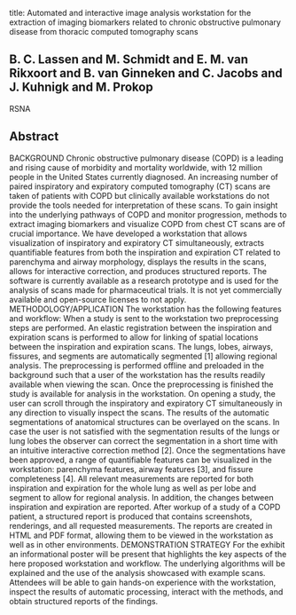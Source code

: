 title: Automated and interactive image analysis workstation for the extraction of imaging biomarkers related to chronic obstructive pulmonary disease from thoracic computed tomography scans

## B. C. Lassen and M. Schmidt and E. M. van Rikxoort and B. van Ginneken and C. Jacobs and J. Kuhnigk and M. Prokop
RSNA


## Abstract
BACKGROUND Chronic obstructive pulmonary disease (COPD) is a leading and rising cause of morbidity and mortality worldwide, with 12 million people in the United States currently diagnosed. An increasing number of paired inspiratory and expiratory computed tomography (CT) scans are taken of patients with COPD but clinically available workstations do not provide the tools needed for interpretation of these scans. To gain insight into the underlying pathways of COPD and monitor progression, methods to extract imaging biomarkers and visualize COPD from chest CT scans are of crucial importance. We have developed a workstation that allows visualization of inspiratory and expiratory CT simultaneously, extracts quantifiable features from both the inspiration and expiration CT related to parenchyma and airway morphology, displays the results in the scans, allows for interactive correction, and produces structured reports. The software is currently available as a research prototype and is used for the analysis of scans made for pharmaceutical trials. It is not yet commercially available and open-source licenses to not apply. METHODOLOGY/APPLICATION The workstation has the following features and workflow: When a study is sent to the workstation two preprocessing steps are performed. An elastic registration between the inspiration and expiration scans is performed to allow for linking of spatial locations between the inspiration and expiration scans. The lungs, lobes, airways, fissures, and segments are automatically segmented [1] allowing regional analysis. The preprocessing is performed offline and preloaded in the background such that a user of the workstation has the results readily available when viewing the scan. Once the preprocessing is finished the study is available for analysis in the workstation. On opening a study, the user can scroll through the inspiratory and expiratory CT simultaneously in any direction to visually inspect the scans. The results of the automatic segmentations of anatomical structures can be overlayed on the scans. In case the user is not satisfied with the segmentation results of the lungs or lung lobes the observer can correct the segmentation in a short time with an intuitive interactive correction method [2]. Once the segmentations have been approved, a range of quantifiable features can be visualized in the workstation: parenchyma features, airway features [3], and fissure completeness [4]. All relevant measurements are reported for both inspiration and expiration for the whole lung as well as per lobe and segment to allow for regional analysis. In addition, the changes between inspiration and expiration are reported. After workup of a study of a COPD patient, a structured report is produced that contains screenshots, renderings, and all requested measurements. The reports are created in HTML and PDF format, allowing them to be viewed in the workstation as well as in other environments. DEMONSTRATION STRATEGY For the exhibit an informational poster will be present that highlights the key aspects of the here proposed workstation and workflow. The underlying algorithms will be explained and the use of the analysis showcased with example scans. Attendees will be able to gain hands-on experience with the workstation, inspect the results of automatic processing, interact with the methods, and obtain structured reports of the findings.

